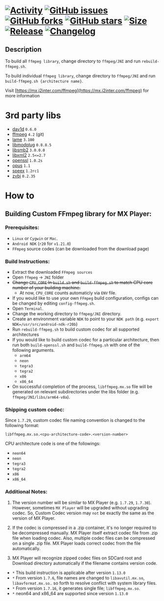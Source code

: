 #  [![Activity](https://img.shields.io/github/commit-activity/m/MXVideoPlayer/MX-FFmpeg?label=commits&style=flat-square)](https://github.com/EpicMorg/docker/commits) [![GitHub issues](https://img.shields.io/github/issues/MXVideoPlayer/MX-FFmpeg.svg?style=popout-square)](https://github.com/EpicMorg/docker/issues) [![GitHub forks](https://img.shields.io/github/forks/MXVideoPlayer/MX-FFmpeg.svg?style=popout-square)](https://github.com/EpicMorg/docker/network) [![GitHub stars](https://img.shields.io/github/stars/MXVideoPlayer/MX-FFmpeg.svg?style=popout-square)](https://github.com/EpicMorg/docker/stargazers)  [![Size](https://img.shields.io/github/repo-size/MXVideoPlayer/MX-FFmpeg?label=size&style=flat-square)](https://github.com/EpicMorg/docker/archive/master.zip) [![Release](https://img.shields.io/github/v/release/MXVideoPlayer/MX-FFmpeg?style=flat-square)](https://github.com/EpicMorg/docker/releases)  [![Changelog](https://img.shields.io/badge/Changelog-yellow.svg?style=popout-square)](CHANGELOG.md)

## Description

To build all `ffmpeg library`, change directory to `ffmpeg/JNI` and run `rebuild-ffmpeg.sh`. 

To build individual `ffmpeg library`, change directory to `ffmpeg/JNI` and run `build-ffmpeg.sh {architecture name}`.

Visit [https://mx.j2inter.com/ffmpeg](https://mx.j2inter.com/ffmpeg) for more information

# 3rd party libs
* [dav1d](https://code.videolan.org/videolan/dav1d/) `0.6.0`
* [ffmpeg](https://github.com/FFmpeg/FFmpeg) `4.2` (git)
* [lame](https://lame.sourceforge.io/download.php) `3.100`
* [libmodplug](http://modplug-xmms.sf.net/) `0.8.8.5`
* [libsmb2](https://github.com/sahlberg/libsmb2) `3.0.0.0`
* [libxml2](https://gitlab.gnome.org/GNOME/libxml2) `2.5<=2.7`
* [openssl](https://github.com/openssl/openssl) `1.0.2s`
* [opus](https://opus-codec.org/downloads/) `1.1`
* [speex](https://www.speex.org/downloads/) `1.2rc1`
* [zvbi](https://sourceforge.net/projects/zapping/files/zvbi/) `0.2.35`

# How to

## Building Custom FFmpeg library for MX Player:

### Prerequisites:
* `Linux` or `Cygwin` or `Mac`.
* `Android NDK` (`r20` for `v1.21.0`)
* `FFmpeg` source codes (can be downloaded from the download page)

### Build Instructions:
* Extract the downloaded `FFmpeg sources`
* Open `ffmpeg` -> `JNI` folder
* ~~Change `CPU_CORE` In `build.sh` and `build-ffmpeg.sh` to match CPU core number of your building machine.~~
  * At now, `CPU_CORE` counts automaticly via `ENV` file.
* If you would like to use your own `FFmpeg` build configuration, configs can be changed by editing `config-ffmpeg.sh`.
* Open `Terminal`.
* Change the working directory to `ffmpeg/JNI` directory.
* Create an environment variable `NDK` to point to your `NDK path` (e.g. `export NDK=/usr/src/android-ndk-r20b`)
* Run `rebuild-ffmpeg.sh` to build custom codec for all supported architectures
* If you would like to build custom codec for a particular architecture, then run both `build-openssl.sh` and `build-ffmpeg.sh` with one of the following arguments.
  * `arm64`
  * `neon`
  * `tegra3`
  * `tegra2`
  * `x86`
  * `x86_64`
* On successful completion of the process, `libffmpeg.mx.so` file will be generated on relevant subdirectories under the libs folder (e.g. `ffmpeg/JNI/libs/arm64-v8a`).

### Shipping custom codec:
Since `1.7.29`, custom codec file naming convention is changed to the following format:

`libffmpeg.mx.so.<cpu-architecture-code>.<version-number>`

CPU architecture code is one of the followings:

* `neon64`
* `neon`
* `tegra3`
* `tegra2`
* `x86`
* `x86_64`

### Additional Notes:
1. The version number will be similar to MX Player (e.g. `1.7.29`, `1.7.30`). However, sometimes `MX Player` will be upgraded without upgrading codec. So, Custom Codec version may `not` be exactly the same as the version of MX Player.

2. If the codec is compressed in a .zip container, it's no longer required to be decompressed manually. MX Player itself extract codec file from .zip file when loading codec. Also, multiple codec files can be compressed on a single .zip file. MX Player loads correct codec from the file automatically.

3. MX Player will recognize zipped codec files on SDCard root and Download directory automatically if the filename contains version code.

* `*` This build instruction is applicable after version `1.13.0`
* `*` From version `1.7.6`, file names are changed to `libavutil.mx.so`, `libavformat.mx.so`.. so forth to resolve conflict with system library files.
* `*` From version `1.7.16`, it generates single file; `libffmpeg.mx.so`.
* `*` neon64 and x86_64 are supported since version `1.13.0`
